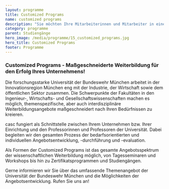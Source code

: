 ```yaml
---
layout: programme
title: Customized Programs
name: customized programs
description: "Sie möchten Ihre Mitarbeiterinnen und Mitarbeiter in einem speziellen Themengebiet weiterbilden? Wir entwickeln mit Ihnen Customized Programs, die explizit auf Ihre Bedarfe zugeschnitten sind."
category: programme
parent: Studiengänge
hero_image: /media/programme/15_customized_programs.jpg
hero_title: Customized Programs
footer: Programme
---
```



### Customized Programs - Maßgeschneiderte Weiterbildung für den Erfolg Ihres Unternehmens!

Die forschungsstarke Universität der Bundeswehr München arbeitet in der Innovationsregion München eng mit der Industrie, der Wirtschaft sowie dem öffentlichen Sektor zusammen. Die Schwerpunkte der Fakultäten in den Ingenieur-, Wirtschafts- und Gesellschaftswissenschaften machen es möglich, themenspezifische, aber auch interdisziplinäre Weiterbildungsangebote maßgeschneidert nach Ihren Bedürfnissen zu kreieren.

casc fungiert als Schnittstelle zwischen Ihrem Unternehmen bzw. Ihrer Einrichtung und den Professorinnen und Professoren der Universität. Dabei begleiten wir den gesamten Prozess der bedarfsorientierten und individuellen Angebotsentwicklung, -durchführung und -evaluation.

Als Formen der Customized Programs ist das gesamte Angebotsspektrum der wissenschaftlichen Weiterbildung möglich, von Tagesseminaren und Workshops bis hin zu Zertifikatsprogrammen und Studiengängen.

Gerne informieren wir Sie über das umfassende Themenangebot der Universität der Bundeswehr München und die Möglichkeiten der Angebotsentwicklung. Rufen Sie uns an!
